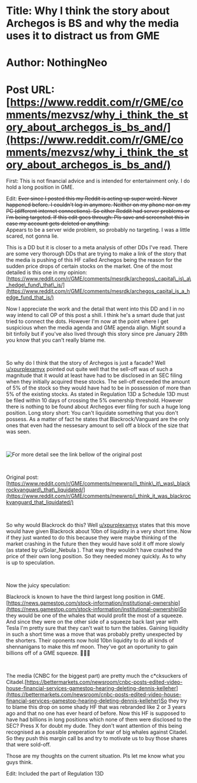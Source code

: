 # Title: Why I think the story about Archegos is BS and why the media uses it to distract us from GME
# Author: NothingNeo
# Post URL: [https://www.reddit.com/r/GME/comments/mezvsz/why_i_think_the_story_about_archegos_is_bs_and/](https://www.reddit.com/r/GME/comments/mezvsz/why_i_think_the_story_about_archegos_is_bs_and/)


First: This is not financial advice and is intended for entertainment only. I do hold a long position in GME.

Edit: ~~Ever since I posted this my Reddit is acting up super weird. Never happened before. I couldn't log in anymore. Neither on my phone nor on my PC (different internet connections). So either Reddit had server problems or I'm being targeted. If this edit goes through: Pls save and screenshot this in case my account gets deleted or anything.~~  
Appears to be a server wide problem, so probably no targeting. I was a little scared, not gonna lie.

This is a DD but it is closer to a meta analysis of other DDs I've read. There are some very thorough DDs that are trying to make a link of the story that the media is pushing of this HF called Archegos being the reason for the sudden price drops of certain stocks on the market. One of the most detailed is this one in my opinion: [https://www.reddit.com/r/GME/comments/mesrdk/archegos\_capital\_is\_a\_hedge\_fund\_that\_is/](https://www.reddit.com/r/GME/comments/mesrdk/archegos_capital_is_a_hedge_fund_that_is/)

Now I appreciate the work and the detail that went into this DD and I in no way intend to call OP of this post a shill. I think he's a smart dude that just tried to connect the dots. However I'm now at the point where I get suspicious when the media agenda and GME agenda align. Might sound a bit tinfoily but if you've also lived through this story since pre January 28th you know that you can't really blame me.

&#x200B;

So why do I think that the story of Archegos is just a facade? Well  [u/xpurplexamyx](https://www.reddit.com/user/xpurplexamyx/)  pointed out quite well that the sell-off was of such a magnitude that it would at least have had to be disclosed in an SEC filing when they initially acquired these stocks. The sell-off exceeded the amount of 5% of the stock so they would have had to be in possession of more than 5% of the existing stocks. As stated in Regulation 13D a Schedule 13D must be filed within 10 days of crossing the 5% ownership threshold.  However there is nothing to be found about Archegos ever filing for such a huge long position. 
Long story short: You can't liquidate something that you don't possess. As a matter of fact he states that Blackrock/Vanguard are the only ones that even had the nessesary amount to sell off a block of the size that was seen.

&#x200B;

![For more detail see the link bellow of the original post](https://preview.redd.it/6jbru8dl7rp61.png?width=973&format=png&auto=webp&s=cc5df7d635539d0eb98de19349a3fe43dabd0dc3)

&#x200B;

Original post: [https://www.reddit.com/r/GME/comments/mewwrp/i\_think\_it\_was\_blackrockvanguard\_that\_liquidated/](https://www.reddit.com/r/GME/comments/mewwrp/i_think_it_was_blackrockvanguard_that_liquidated/)

&#x200B;

So why would Blackrock do this? Well [u/xpurplexamyx](https://www.reddit.com/user/xpurplexamyx/) states that this move would have given Blackrock about 10bn of liquidity in a very short time. Now if they just wanted to do this because they were maybe thinking of the market crashing in the future then they would have sold it off more slowly (as stated by u/Solar_Nebula ). That way they wouldn't have crashed the price of their own long position. So they needed money quickly. As to why is up to speculation.

&#x200B;

Now the juicy speculation:

Blackrock is known to have the third largest long position in GME.[https://news.gamestop.com/stock-information/institutional-ownership](https://news.gamestop.com/stock-information/institutional-ownership)So they would be one of the whales that would profit the most of a squeeze. And since they were on the other side of a squeeze back last year with Tesla I'm pretty sure that they can't wait to turn the tables. Gaining liquidity in such a short time was a move that was probably pretty unexpected by the shorters. Their oponents now hold 10bn liquidity to do all kinds of shennanigans to make this mf moon. They've got an oportunity to gain billions off of a GME squeeze. 🚀🚀🚀

&#x200B;

The media (CNBC for the biggest part) are pretty much the c\*cksuckers of Citadel.[https://bettermarkets.com/newsroom/cnbc-posts-edited-video-house-financial-services-gamestop-hearing-deleting-dennis-kelleher](https://bettermarkets.com/newsroom/cnbc-posts-edited-video-house-financial-services-gamestop-hearing-deleting-dennis-kelleher)So they try to blame this drop on some shady HF that was rebranded like 2 or 3 years ago and that no one has ever heard of before. Now this HF is supposed to have had billions in long positions which none of them were disclosed to the SEC? Press X for doubt my dude. They don't want attention of this being recognised as a possible preperation for war of big whales against Citadel. So they push this margin call bs and try to motivate us to buy those shares that were sold-off.

Those are my thoughts on the current situation. Pls let me know what you guys think.

Edit: Included the part of Regulation 13D